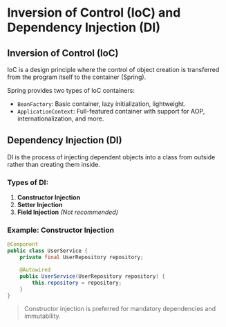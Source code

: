 # Inversion of Control (IoC) and Dependency Injection (DI)

## Inversion of Control (IoC)

IoC is a design principle where the control of object creation is transferred from the program itself to the container (Spring).

Spring provides two types of IoC containers:
- `BeanFactory`: Basic container, lazy initialization, lightweight.
- `ApplicationContext`: Full-featured container with support for AOP, internationalization, and more.

## Dependency Injection (DI)

DI is the process of injecting dependent objects into a class from outside rather than creating them inside.

### Types of DI:

1. **Constructor Injection**
2. **Setter Injection**
3. **Field Injection** *(Not recommended)*

### Example: Constructor Injection

```java
@Component
public class UserService {
    private final UserRepository repository;

    @Autowired
    public UserService(UserRepository repository) {
        this.repository = repository;
    }
}
````

> Constructor injection is preferred for mandatory dependencies and immutability.